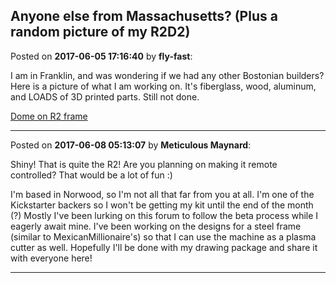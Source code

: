 ## Anyone else from Massachusetts? (Plus a random picture of my R2D2)
Posted on **2017-06-05 17:16:40** by **fly-fast**:

I am in Franklin, and was wondering if we had any other Bostonian builders?  Here is a picture of what I am working on.  It's fiberglass, wood, aluminum, and LOADS of 3D printed parts.  Still not done.



 [Dome on R2 frame](//muut.com/u/maslowcnc/s2/:maslowcnc:F66y:domeonr2frame.jpg.jpg)

---

Posted on **2017-06-08 05:13:07** by **Meticulous Maynard**:

Shiny! That is quite the R2! Are you planning on making it remote controlled? That would be a lot of fun :)



I'm based in Norwood, so I'm not all that far from you at all. I'm one of the Kickstarter backers so I won't be getting my kit until the end of the month (?) Mostly I've been lurking on this forum to follow the beta process while I eagerly await mine. I've been working on the designs for a steel frame (similar to MexicanMillionaire's) so that I can use the machine as a plasma cutter as well. Hopefully I'll be done with my drawing package and share it with everyone here!

---

